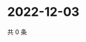 # 2022-12-03

共 0 条

<!-- BEGIN WEIBO -->
<!-- 最后更新时间 Sat Dec 03 2022 06:13:48 GMT+0800 (China Standard Time) -->

<!-- END WEIBO -->
